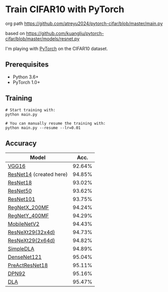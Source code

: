 # Train CIFAR10 with PyTorch
org path https://github.com/atreyu2024/pytorch-cifar/blob/master/main.py

based on https://github.com/kuangliu/pytorch-cifar/blob/master/models/resnet.py

I'm playing with [PyTorch](http://pytorch.org/) on the CIFAR10 dataset.

## Prerequisites
- Python 3.6+
- PyTorch 1.0+

## Training
```
# Start training with: 
python main.py

# You can manually resume the training with: 
python main.py --resume --lr=0.01
```

## Accuracy
| Model                                                         | Acc.        |
|---------------------------------------------------------------| ----------- |
| [VGG16](https://arxiv.org/abs/1409.1556)                      | 92.64%      |
| [ResNet14](https://arxiv.org/abs/1512.03385) (created here) | 94.85%      |
| [ResNet18](https://arxiv.org/abs/1512.03385)                  | 93.02%      |
| [ResNet50](https://arxiv.org/abs/1512.03385)                  | 93.62%      |
| [ResNet101](https://arxiv.org/abs/1512.03385)                 | 93.75%      |
| [RegNetX_200MF](https://arxiv.org/abs/2003.13678)             | 94.24%      |
| [RegNetY_400MF](https://arxiv.org/abs/2003.13678)             | 94.29%      |
| [MobileNetV2](https://arxiv.org/abs/1801.04381)               | 94.43%      |
| [ResNeXt29(32x4d)](https://arxiv.org/abs/1611.05431)          | 94.73%      |
| [ResNeXt29(2x64d)](https://arxiv.org/abs/1611.05431)          | 94.82%      |
| [SimpleDLA](https://arxiv.org/abs/1707.064)                   | 94.89%      |
| [DenseNet121](https://arxiv.org/abs/1608.06993)               | 95.04%      |
| [PreActResNet18](https://arxiv.org/abs/1603.05027)            | 95.11%      |
| [DPN92](https://arxiv.org/abs/1707.01629)                     | 95.16%      |
| [DLA](https://arxiv.org/pdf/1707.06484.pdf)                   | 95.47%      |

